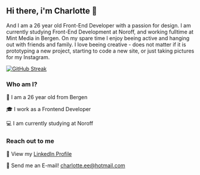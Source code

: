 ## Hi there, i'm Charlotte 👋
<div>
  And I am a 26 year old Front-End Developer with a passion for design. I am currently studying Front-End Development at Noroff, and working fulltime at Mint Media in Bergen. On my spare time I enjoy beeing active and hanging out with friends and family. I love beeing creative - does not matter if it is prototyping a new project, starting to code a new site, or just taking pictures for my Instagram.
</div>

[![GitHub Streak](https://github-readme-streak-stats.herokuapp.com?user=charlotteessajee&theme=dark&date_format=j%20M%5B%20Y%5D&background=000000)](https://git.io/streak-stats)

### Who am I?
👩 I am a 26 year old from Bergen 

🎓 I work as a Frontend Developer 

💻 I am currently studying at Noroff



### Reach out to me
💼 View my [LinkedIn Profile](https://www.linkedin.com/in/charlotte-essajee-67aa39226/)

📧 Send me an E-mail! charlotte.ee@hotmail.com

<!--
**CharlotteEssajee/CharlotteEssajee** is a ✨ _special_ ✨ repository because its `README.md` (this file) appears on your GitHub profile.

Here are some ideas to get you started:

- 🔭 I’m currently working on ...
- 🌱 I’m currently learning ...
- 👯 I’m looking to collaborate on ...
- 🤔 I’m looking for help with ...
- 💬 Ask me about ...
- 📫 How to reach me: ...
- 😄 Pronouns: ...
- ⚡ Fun fact: ...
-->
